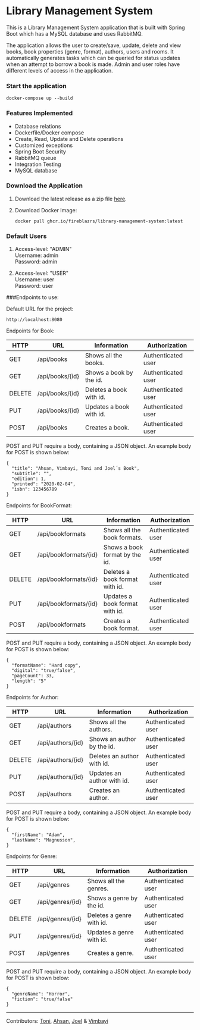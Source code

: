
# Library Management System

This is a Library Management System application that is built with Spring Boot which has a MySQL database and uses RabbitMQ. 

The application allows the user to create/save, update, delete and view books, book properties (genre, format), authors,  users and rooms. It automatically generates tasks which can be queried for status updates when an attempt to borrow a book is made. Admin and user roles have different levels of access in the application.
 

### Start the application

```
docker-compose up --build
```
### Features Implemented
- Database relations
- Dockerfile/Docker compose
- Create, Read, Update and Delete operations
- Customized exceptions
- Spring Boot Security 
- RabbitMQ queue
- Integration Testing
- MySQL database 

### Download the Application

1. Download the latest release as a zip file [here](https://github.com/fireblazrs/library-management-system/pkgs/container/library-management-system).

2. Download Docker Image:
    ```
    docker pull ghcr.io/fireblazrs/library-management-system:latest
    ```

### Default Users

1. Access-level: "ADMIN"     
   Username: admin   
   Password: admin    


2. Access-level: "USER"     
   Username: user   
   Password: user
 

###Endpoints to use:

Default URL for the project: 

    http://localhost:8080

Endpoints for Book:

| HTTP   | URL             | Information             | Authorization      |
|--------|-----------------|-------------------------|--------------------|
| GET    | /api/books      | Shows all the books.    | Authenticated user |
| GET    | /api/books/{id} | Shows a book by the id. | Authenticated user |
| DELETE | /api/books/{id} | Deletes a book with id. | Authenticated user |
| PUT    | /api/books/{id} | Updates a book with id. | Authenticated user |
| POST   | /api/books      | Creates a book.         | Authenticated user |

POST and PUT require a body, containing a JSON object.
An example body for POST is shown below:


    {
      "title": "Ahsan, Vimbayi, Toni and Joel´s Book",
      "subtitle": "",
      "edition": 1,
      "printed": "2020-02-04",
      "isbn": 123456789
    }


Endpoints for BookFormat:

| HTTP   | URL                   | Information                    | Authorization      |
|--------|-----------------------|--------------------------------|--------------------|
| GET    | /api/bookformats      | Shows all the book formats.    | Authenticated user |
| GET    | /api/bookformats/{id} | Shows a book format by the id. | Authenticated user |
| DELETE | /api/bookformats/{id} | Deletes a book format with id. | Authenticated user |
| PUT    | /api/bookformats/{id} | Updates a book format with id. | Authenticated user |
| POST   | /api/bookformats      | Creates a book format.         | Authenticated user |

POST and PUT require a body, containing a JSON object.
An example body for POST is shown below:

    {
      "formatName": "Hard copy",
      "digital": "true/false",
      "pageCount": 33,
      "length": "5"
    }


Endpoints for Author:

| HTTP   | URL               | Information                | Authorization      |
|--------|-------------------|----------------------------|--------------------|
| GET    | /api/authors      | Shows all the authors.     | Authenticated user |
| GET    | /api/authors/{id} | Shows an author by the id. | Authenticated user |
| DELETE | /api/authors/{id} | Deletes an author with id. | Authenticated user |
| PUT    | /api/authors/{id} | Updates an author with id. | Authenticated user |
| POST   | /api/authors      | Creates an author.         | Authenticated user |
POST and PUT require a body, containing a JSON object.
An example body for POST is shown below:

    {
      "firstName": "Adam",
      "lastName": "Magnusson",
    }


Endpoints for Genre:

| HTTP   | URL              | Information              | Authorization      |
|--------|------------------|--------------------------|--------------------|
| GET    | /api/genres      | Shows all the genres.    | Authenticated user |
| GET    | /api/genres/{id} | Shows a genre by the id. | Authenticated user |
| DELETE | /api/genres/{id} | Deletes a genre with id. | Authenticated user |
| PUT    | /api/genres/{id} | Updates a genre with id. | Authenticated user |
| POST   | /api/genres      | Creates a genre.         | Authenticated user |
POST and PUT require a body, containing a JSON object.
An example body for POST is shown below:

    {
      "genreName": "Horror",
      "fiction": "true/false"
    }
______________________________________________________________________________________________________________________________________________________________________________       
Contributors: [Toni](https://github.com/ToniKaru), [Ahsan](https://github.com/Ahsanadam), [Joel](https://github.com/joejoh84) & [Vimbayi](https://github.com/Vimbayinashe)
